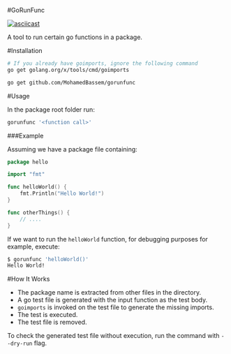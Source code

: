 #GoRunFunc

[![asciicast](https://asciinema.org/a/8bjpolygkl1za9tx8ojqozy7l.png)](https://asciinema.org/a/8bjpolygkl1za9tx8ojqozy7l)

A tool to run certain go functions in a package.

#Installation

```bash
# If you already have goimports, ignore the following command
go get golang.org/x/tools/cmd/goimports

go get github.com/MohamedBassem/gorunfunc
```

#Usage

In the package root folder run:
```bash
gorunfunc '<function call>'
```

###Example

Assuming we have a package file containing:
```go
package hello

import "fmt"

func helloWorld() {
	fmt.Println("Hello World!")
}

func otherThings() {
	// ....
}
```

If we want to run the `helloWorld` function, for debugging purposes for example, execute:
```bash
$ gorunfunc 'helloWorld()'
Hello World!
````

#How It Works

- The package name is extracted from other files in the directory.
- A go test file is generated with the input function as the test body.
- `goimports` is invoked on the test file to generate the missing imports.
- The test is executed.
- The test file is removed.

To check the generated test file without execution, run the command with `--dry-run` flag.
